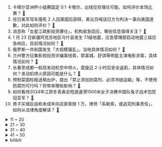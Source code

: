 1. 卡塔尔亚洲杯小组赛国足 0:1 卡塔尔，出线仅存理论可能，如何评价本场比赛？ [:link:](https://www.zhihu.com/question/640724121)
2. 驻日美军驾车撞死 2 人回美国后获释，美议员喊话日方为判决一事向美国道歉，对此如何评价？ [:link:](https://www.zhihu.com/question/640675946)
3. 消息称「女星江疏影投资爆仓」，机构紧急回应，哪些信息值得关注？ [:link:](https://www.zhihu.com/question/640673901)
4. 1 月 23 日新疆阿克苏地区乌什县发生 7.1级地震，应急管理部启动地震三级应急响应，目前情况如何？ [:link:](https://www.zhihu.com/question/640763089)
5. 俄罗斯一共和国发生「大规模骚乱」，当地具体情况如何？ [:link:](https://www.zhihu.com/question/640079536)
6. 兰州警方征集影视投资诈骗案线索，郭富城、舒淇等明星主演电影涉案，具体情况如何？ [:link:](https://www.zhihu.com/question/640675559)
7. 长春至成都一航班发动机空中喷火，盘旋近 2 小时后安全返航，具体情况如何？发动机喷火原因可能是什么？ [:link:](https://www.zhihu.com/question/640700145)
8. 预制菜国标报送稿出炉，提出「禁止添加防腐剂、必须冷链运输」等，不使用防腐剂可行吗？将带来哪些影响？ [:link:](https://www.zhihu.com/question/640674945)
9. 如何看待2024年江原冬青奥会短道速滑1500米女子决赛中国队兔子战术包揽冠亚军？ [:link:](https://www.zhihu.com/question/640576304)
10. 男子买烟后自称未成年向店家索赔 1 万，律师「系勒索，或追究刑事责任」，如何从法律角度解读？ [:link:](https://www.zhihu.com/question/640617249)
<details>
<summary>11 ~ 20</summary>

11. 云南昭通山体滑坡灾害，搜救出失联人员 8 人，已无生命体征，当前救援情况如何？ [:link:](https://www.zhihu.com/question/640663872)
12. 博主无视警告标识拍照，引导网友翻围栏，军媒称「军事重地，禁止进入，并非儿戏」，该行为涉及哪些法律问题？ [:link:](https://www.zhihu.com/question/640659834)
13. 1 月 60 城首套房贷利率进入「3 时代」，专家称「更多城市将不设首套利率下限」，如何解读？ [:link:](https://www.zhihu.com/question/640650116)
14. 繁花里阿宝为什么原谅蔡司令？ [:link:](https://www.zhihu.com/question/640560627)
15. 国内某985工科博士生，前三年一直帮老板做项目，博四上学期结束的时候才确定研究方向，纠结要不要退学？ [:link:](https://www.zhihu.com/question/640110768)
16. A股承担着一个什么功能？ [:link:](https://www.zhihu.com/question/633366326)
17. 如果你是岸本齐史，你会怎样处理小李这个纯努力无血统型角色？ [:link:](https://www.zhihu.com/question/639132635)
18. 2024 LPL 春季赛RNG 2:1 EDG，如何评价这场比赛？ [:link:](https://www.zhihu.com/question/640709075)
19. 2024微单相机购买求推荐，1.5w的预算？ [:link:](https://www.zhihu.com/question/638500622)
20. 深圳市足球俱乐部宣布因严重历史债务难以为继，退出职业联赛，哪些信息值得关注？ [:link:](https://www.zhihu.com/question/640672584)
</details>
<details>
<summary>21 ~ 30</summary>

21. 1 月 22 日沪指失守 2800 点，贵州茅台、招商银行等逆市翻红，如何看待今日行情？ [:link:](https://www.zhihu.com/question/640610592)
22. 买车和买房选哪个? [:link:](https://www.zhihu.com/question/637911902)
23. 在养宠过程中，你是否有过特别崩溃的瞬间？ [:link:](https://www.zhihu.com/question/639819428)
24. 造一艘航母有多难? [:link:](https://www.zhihu.com/question/295632125)
25. 什么是通勤婚姻？你能接受这种模式的婚姻吗？会存在哪些问题？ [:link:](https://www.zhihu.com/question/640656527)
26. 你能接受自己一个人去电影院吗？ [:link:](https://www.zhihu.com/question/636740469)
27. 谁家的公司（什么工作）会给员工配两台电脑，双屏操作？ [:link:](https://www.zhihu.com/question/640036055)
28. 阿里云都有哪些鲜为人知，但是能够极大提升效率的AI「宝藏工具」？ [:link:](https://www.zhihu.com/question/640448883)
29. 成绩差是因为孩子真的笨吗？ [:link:](https://www.zhihu.com/question/632402145)
30. 有人说，两块钱的维生素C大多都是右旋，这是真的吗？ [:link:](https://www.zhihu.com/question/632333865)
</details>
<details>
<summary>31 ~ 40</summary>

31. 唐山打人案属地公安原局长获刑 12 年，如何从法律角度解读？起到哪些警示作用？ [:link:](https://www.zhihu.com/question/640689826)
32. 中国「地下管道修复技术」被用到北美欧洲，透露出哪些信息？ [:link:](https://www.zhihu.com/question/640656739)
33. 职场「立人设」有必要吗？「立对人设」可以让你混得更好吗？ [:link:](https://www.zhihu.com/question/640015331)
34. 准备发了年终奖给家里换台集成灶，刚好过年时就能用上了，有没有推荐？ [:link:](https://www.zhihu.com/question/640199353)
35. 暴雪黄色预警继续，广西、广东等地部分地区有大到暴雪，暴雪天气应注意哪些安全问题？ [:link:](https://www.zhihu.com/question/640603733)
36. 前中超冠军深圳队官方：球队无法通过准入，正式解散，哪些信息值得关注？ [:link:](https://www.zhihu.com/question/640617233)
37. 微信红包与转账性质区别明确，「红包被认定为赠与，无需返还」，哪些信息值得关注？ [:link:](https://www.zhihu.com/question/640602495)
38. 玩游戏有必要上4K高刷显示器吗？ [:link:](https://www.zhihu.com/question/639636051)
39. 今年 31 省份中多地提高最低工资，上海以 2690 元月最低工资标准位居全国首位，哪些信息值得关注？ [:link:](https://www.zhihu.com/question/640624305)
40. 红海局势持续发酵，农产品供应链风险加剧，这会带来哪些影响？红海航运危机还将持续多久？ [:link:](https://www.zhihu.com/question/640613397)
</details>
<details>
<summary>41 ~ 50</summary>

41. 北约将举行数十年来最大规模军演，俄副外长称「军演标志着北约回归冷战模式」，哪些信息值得关注？ [:link:](https://www.zhihu.com/question/640605703)
42. 华为和东风旗下岚图汽车达成战略合作，采用HI智能汽车解决方案模式，大家怎么看？ [:link:](https://www.zhihu.com/question/640431816)
43. 云南镇雄山体滑坡致47人失联，目前当地情况如何？ [:link:](https://www.zhihu.com/question/640612979)
44. 1 月 LPR 报价出炉，1 年期和 5 年期利率均维持不变，这意味着什么？ [:link:](https://www.zhihu.com/question/640609571)
45. 连载四十三年的日本体育漫画《足球小将》将于2024年4月迎来完结，作为粉丝你有什么感触？ [:link:](https://www.zhihu.com/question/639732414)
46. 下雨天做什么事情比较开心? [:link:](https://www.zhihu.com/question/634958142)
47. 学生党日常该怎么护肤？ [:link:](https://www.zhihu.com/question/630202666)
48. 可以分享一张你家猫最可爱的照片吗? [:link:](https://www.zhihu.com/question/639060743)
49. 机构认为， A 股有望进入交易反弹窗口期，哪些信息值得关注？ [:link:](https://www.zhihu.com/question/640624286)
50. 春节怎么少得了聚餐时刻，有什么「好喝又能烘托氛围」的酒饮推荐？ [:link:](https://www.zhihu.com/question/638174652)
</details><details>
<summary>bilibili</summary>

</details>